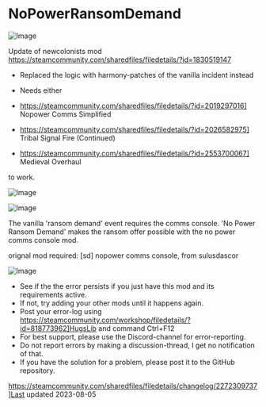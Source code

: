 # NoPowerRansomDemand

![Image](https://i.imgur.com/buuPQel.png)

Update of newcolonists mod
https://steamcommunity.com/sharedfiles/filedetails/?id=1830519147

- Replaced the logic with harmony-patches of the vanilla incident instead
- Needs either 


- https://steamcommunity.com/sharedfiles/filedetails/?id=2019297016] Nopower Comms Simplified
- https://steamcommunity.com/sharedfiles/filedetails/?id=2026582975] Tribal Signal Fire (Continued)
- https://steamcommunity.com/sharedfiles/filedetails/?id=2553700067] Medieval Overhaul


to work.

![Image](https://i.imgur.com/pufA0kM.png)

	
![Image](https://i.imgur.com/Z4GOv8H.png)

The vanilla 'ransom demand' event requires the comms console. 'No Power Ransom Demand' makes the ransom offer possible with the no power comms console mod.

orignal mod required: [sd] nopower comms console, from sulusdascor

![Image](https://i.imgur.com/PwoNOj4.png)



-  See if the the error persists if you just have this mod and its requirements active.
-  If not, try adding your other mods until it happens again.
-  Post your error-log using https://steamcommunity.com/workshop/filedetails/?id=818773962]HugsLib and command Ctrl+F12
-  For best support, please use the Discord-channel for error-reporting.
-  Do not report errors by making a discussion-thread, I get no notification of that.
-  If you have the solution for a problem, please post it to the GitHub repository.




https://steamcommunity.com/sharedfiles/filedetails/changelog/2272309737]Last updated 2023-08-05

